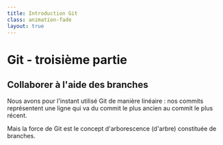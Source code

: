 ```yaml
---
title: Introduction Git
class: animation-fade
layout: true
---
```


# Git - troisième partie

## Collaborer à l'aide des branches

Nous avons pour l'instant utilisé Git de manière linéaire : nos commits représentent une ligne qui va du commit le plus ancien au commit le plus récent.

Mais la force de Git est le concept d'arborescence (d'arbre) constituée de branches.

<!-- FIXME: illustrations d'un flow et mention de différents flows -->

<!-- ## Cycles de développement -->
 <!-- FIXME: soit là soit dans partie 4 travail collab  -->

<!-- ### l'exemple de Gitlab flow

- notre version simplifiée master + feature branch -->
